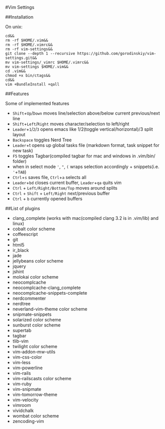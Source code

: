 #Vim Settings

##Installation

On unix:
```
cd&&
rm -rf $HOME/.vim&&
rm -rf $HOME/.vimrc&&
rm -rf vim-settings&&
git clone --depth 1 --recursive https://github.com/gorodinskiy/vim-settings.git&&
mv vim-settings/_vimrc $HOME/.vimrc&&
mv vim-settings $HOME/.vim&&
cd .vim&&
chmod +x bin/ctags&&
cd&&
vim +BundleInstall +qall
```

##Features

Some of implemented features

 * `Shift`+`Up`/`Down` moves line/selection above/below current previous/next line
 * `Shift`+`Left`/`Right` moves character/selection to left/right
 * `Leader`+`1`/`2`/`3` opens emacs like 1/2(toggle vertical/horizontal)/3 split layout
 * `Backspace` toggles Nerd Tree
 * `Leader`+t opens up global tasks file (markdown format, task snippet for new task)
 * `F5` toggles Tagbar(compiled tagbar for mac and windows in .vim/bin/ folder)
 * when in select mode `'`, `"`, `(` wraps selection accordingly + snippets(i.e. `'`+`TAB`)
 * `Ctrl`+`s` saves file, `Ctrl`+`a` selects all
 * `Leader`+`bd` closes current buffer, `Leader`+`qa` quits vim
 * `Ctrl` + `Left/Right/Bottom/Top` moves around splits
 * `Ctrl` + `Shift` + `Left/Right` next/previous buffer
 * `Ctrl` + `b` currently opened buffers

##List of plugins

 * clang_complete (works with mac(compiled clang 3.2 is in .vim/lib) and linux) 
 * cobalt color scheme
 * coffeescript		
 * git	
 * html5		
 * ir_black 
 * jade
 * jellybeans color scheme
 * jquery
 * jshint
 * molokai color scheme
 * neocomplcache	
 * neocomplcache-clang_complete
 * neocomplcache-snippets-complete
 * nerdcommenter
 * nerdtree
 * neverland-vim-theme color scheme
 * snipmate-snippets	
 * solarized color scheme
 * sunburst color scheme
 * supertab 
 * tagbar
 * tlib-vim
 * twilight color scheme
 * vim-addon-mw-utils
 * vim-css-color
 * vim-less
 * vim-powerline
 * vim-rails
 * vim-railscasts color scheme
 * vim-ruby
 * vim-snipmate
 * vim-tomorrow-theme
 * vim-velocity
 * vimroom
 * vividchalk
 * wombat color scheme
 * zencoding-vim


